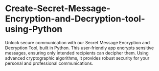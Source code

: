 # Create-Secret-Message-Encryption-and-Decryption-tool-using-Python
Unlock secure communication with our Secret Message Encryption and Decryption Tool, built in Python. This user-friendly app encrypts sensitive messages, ensuring only intended recipients can decipher them. Using advanced cryptographic algorithms, it provides robust security for your personal and professional communications.
